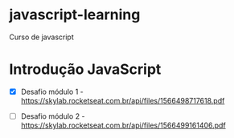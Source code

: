 # javascript-learning
Curso de javascript

# Introdução JavaScript

- [X] Desafio módulo 1 - https://skylab.rocketseat.com.br/api/files/1566498717618.pdf
- [ ] Desafio módulo 2 - https://skylab.rocketseat.com.br/api/files/1566499161406.pdf


